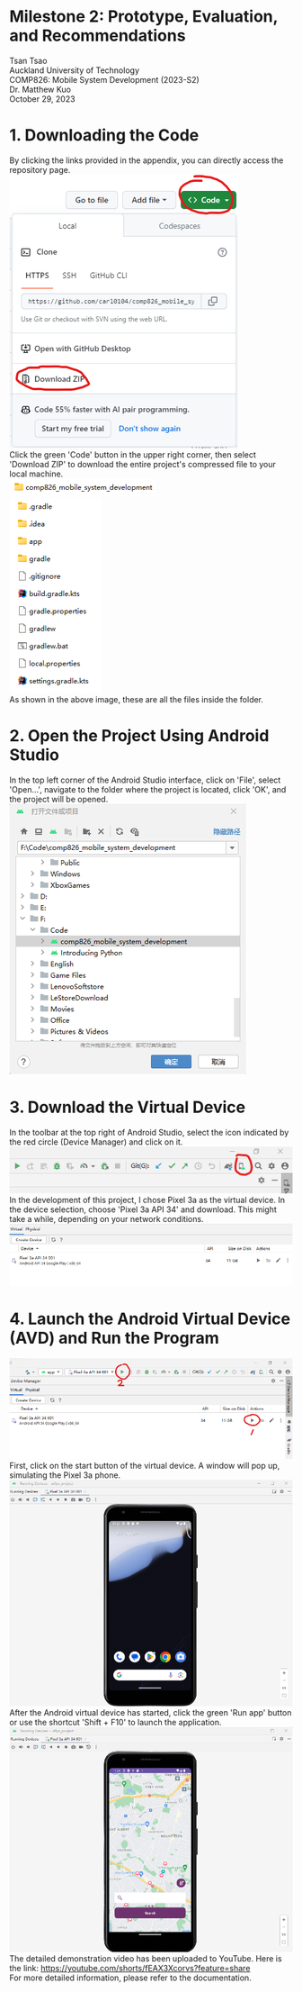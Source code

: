 Milestone 2: Prototype, Evaluation, and Recommendations
======

Tsan Tsao <br>
Auckland University of Technology <br>
COMP826: Mobile System Development (2023-S2) <br>
Dr. Matthew Kuo <br>
October 29, 2023 <br>

# 1. Downloading the Code
By clicking the links provided in the appendix, you can directly access the repository page. <br>
![182355](images/182355.png) <br>
Click the green 'Code' button in the upper right corner, then select 'Download ZIP' to download the entire project's compressed file to your local machine. <br>
![185437](images/185437.png) <br>
![185659](images/185659.png) <br>
As shown in the above image, these are all the files inside the folder. <br>

# 2. Open the Project Using Android Studio
In the top left corner of the Android Studio interface, click on 'File', select 'Open...', navigate to the folder where the project is located, click 'OK', and the project will be opened. <br>
![190453](images/190453.png) <br>

# 3. Download the Virtual Device
In the toolbar at the top right of Android Studio, select the icon indicated by the red circle (Device Manager) and click on it. <br>
![190719](images/190719.png) <br>
In the development of this project, I chose Pixel 3a as the virtual device. In the device selection, choose 'Pixel 3a API 34' and download. This might take a while, depending on your network conditions. <br>
![190759](images/190759.png) <br>

# 4. Launch the Android Virtual Device (AVD) and Run the Program
![191739](images/191739.png) <br>
First, click on the start button of the virtual device. A window will pop up, simulating the Pixel 3a phone. <br>
![192138](images/192138.png) <br>
After the Android virtual device has started, click the green 'Run app' button or use the shortcut 'Shift + F10' to launch the application. <br>
![192537](images/192537.png) <br>
The detailed demonstration video has been uploaded to YouTube. Here is the link: https://youtube.com/shorts/fEAX3Xcorvs?feature=share <br>
For more detailed information, please refer to the documentation.


